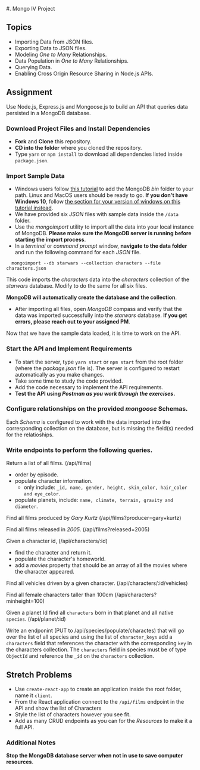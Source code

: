 #. Mongo IV Project

## Topics

* Importing Data from JSON files.
* Exporting Data to JSON files.
* Modeling _One to Many_ Relationships.
* Data Population in _One to Many_ Relationships.
* Querying Data.
* Enabling Cross Origin Resource Sharing in Node.js APIs.

## Assignment

Use Node.js, Express.js and Mongoose.js to build an API that queries data persisted in a MongoDB database.

### Download Project Files and Install Dependencies

* **Fork** and **Clone** this repository.
* **CD into the folder** where you cloned the repository.
* Type `yarn` or `npm install` to download all dependencies listed inside `package.json`.

### Import Sample Data

* Windows users follow [this tutorial](https://dangphongvanthanh.wordpress.com/2017/06/12/add-mongos-bin-folder-to-the-path-environment-variable/) to add the MongoDB _bin_ folder to your path. Linux and MacOS users should be ready to go. **If you don't have Windows 10**, follow [the section for your version of windows on this tutorial instead](https://www.computerhope.com/issues/ch000549.htm).
* We have provided six _JSON_ files with sample data inside the `/data` folder.
* Use the _mongoimport_ utility to import all the data into your local instance of MongoDB. **Please make sure the MongoDB server is running before starting the import process**.
* In a _terminal_ or _command prompt_ window, **navigate to the data folder** and run the following command for each _JSON_ file.

```shell
  mongoimport --db starwars --collection characters --file characters.json
```

This code imports the _characters_ data into the _characters_ collection of the _starwars_ database. Modify to do the same for all six files.

**MongoDB will automatically create the database and the collection**.

* After importing all files, open _MongoDB_ compass and verify that the data was imported successfully into the _starwars_ database. **If you get errors, please reach out to your assigned PM**.

Now that we have the sample data loaded, it is time to work on the API.

### Start the API and Implement Requirements

* To start the server, type `yarn start` or `npm start` from the root folder (where the _package.json_ file is). The server is configured to restart automatically as you make changes.
* Take some time to study the code provided.
* Add the code necessary to implement the API requirements.
* **Test the API using _Postman as you work through the exercises_.**

### Configure relationships on the provided _mongoose_ Schemas.

Each _Schema_ is configured to work with the data imported into the corresponding collection on the database, but is missing the field(s) needed for the relatioships.

### Write endpoints to perform the following queries.

Return a list of all films. (/api/films)

* order by episode.
* populate character information.
  * only include: `_id, name, gender, height, skin_color, hair_color and eye_color`.
* populate planets, include: `name, climate, terrain, gravity and diameter`.

Find all films produced by _Gary Kurtz_ (/api/films?producer=gary+kurtz)

Find all films released in _2005_. (/api/films?released=2005)

Given a character id, (/api/characters/:id)

* find the character and return it.
* populate the character's homeworld.
* add a _movies_ property that should be an array of all the movies where the character appeared.

Find all vehicles driven by a given character. (/api/characters/:id/vehicles)

Find all female characters taller than 100cm (/api/characters?minheight=100)

Given a planet Id find all `characters` born in that planet and all native `species`. (/api/planet/:id)

Write an endponint (PUT to /api/species/populate/charactes) that will go over the list of all species and using the list of `character_keys` add a `characters` field that references the character with the corresponding `key` in the characters collection. The `characters` field in species must be of type `ObjectId` and reference the `_id` on the `characters` collection.

## Stretch Problems

* Use `create-react-app` to create an application inside the root folder, name it `client`.
* From the React application connect to the `/api/films` endpoint in the API and show the list of Characters
* Style the list of characters however you see fit.
* Add as many CRUD endpoints as you can for the _Resources_ to make it a full API.

### Additional Notes

**Stop the MongoDB database server when not in use to save computer resources**.

